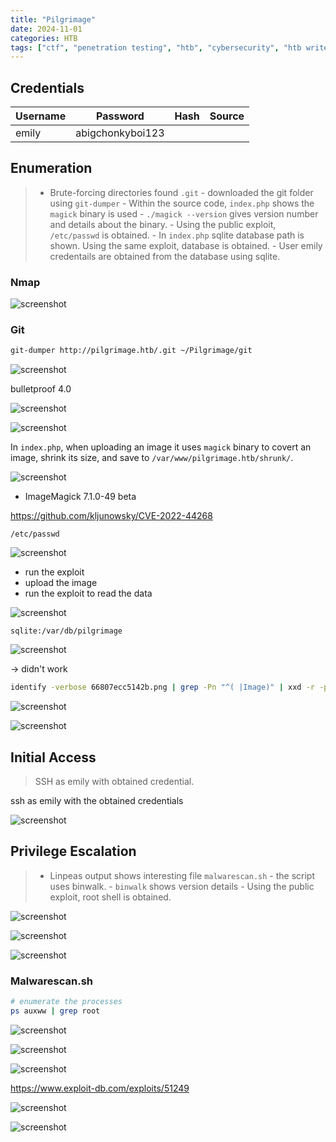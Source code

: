 ```yaml
---
title: "Pilgrimage"
date: 2024-11-01
categories: HTB
tags: ["ctf", "penetration testing", "htb", "cybersecurity", "htb writeup", "pilgrimage", "htb walkthrough", "hackthebox", "writeup"]
---
```


## Credentials
| Username | Password         | Hash | Source |
| -------- | ---------------- | ---- | ------ |
| emily    | abigchonkyboi123 |      |        |

## Enumeration

>- Brute-forcing directories found `.git`
	- downloaded the git folder using `git-dumper`
	- Within the source code, `index.php` shows the `magick` binary is used 
	- `./magick --version` gives version number and details about the binary.
		- Using the public exploit, `/etc/passwd` is obtained.
	- In `index.php` sqlite database path is shown. Using the same exploit, database is obtained.
		- User emily credentails are obtained from the database using sqlite.

### Nmap

![screenshot](/assets/images/pilgrimage4.png)

### Git

```sh
git-dumper http://pilgrimage.htb/.git ~/Pilgrimage/git
```

![screenshot](/assets/images/pilgrimage5.png)

bulletproof 4.0

![screenshot](/assets/images/pilgrimage6.png)

![screenshot](/assets/images/pilgrimage7.png)

In `index.php`, when uploading an image it uses `magick` binary to covert an image, shrink its size, and save to `/var/www/pilgrimage.htb/shrunk/`.

![screenshot](/assets/images/pilgrimage9.png)

- ImageMagick 7.1.0-49 beta

https://github.com/kljunowsky/CVE-2022-44268

`/etc/passwd`

![screenshot](/assets/images/pilgrimage10.png)

- run the exploit
- upload the image
- run the exploit to read the data

![screenshot](/assets/images/pilgrimage11.png)

`sqlite:/var/db/pilgrimage`

![screenshot](/assets/images/pilgrimage12.png)

-> didn't work

```sh
identify -verbose 66807ecc5142b.png | grep -Pn "^( |Image)" | xxd -r -p > pilgrimage.sqlite
```

![screenshot](/assets/images/pilgrimage13.png)

![screenshot](/assets/images/pilgrimage14.png)

## Initial Access

> SSH as emily with obtained credential.

ssh as emily with the obtained credentials

![screenshot](/assets/images/pilgrimage15.png)

## Privilege Escalation 

>- Linpeas output shows interesting file `malwarescan.sh`
	- the script uses binwalk.
	- `binwalk` shows version details
		- Using the public exploit, root shell is obtained.

![screenshot](/assets/images/pilgrimage16.png)

![screenshot](/assets/images/pilgrimage17.png)

![screenshot](/assets/images/pilgrimage18.png)

### Malwarescan.sh

```sh
# enumerate the processes
ps auxww | grep root
```

![screenshot](/assets/images/pilgrimage20.png)

![screenshot](/assets/images/pilgrimage19.png)

![screenshot](/assets/images/pilgrimage21.png)

https://www.exploit-db.com/exploits/51249

![screenshot](/assets/images/pilgrimage22.png)

![screenshot](/assets/images/pilgrimage23.png)


